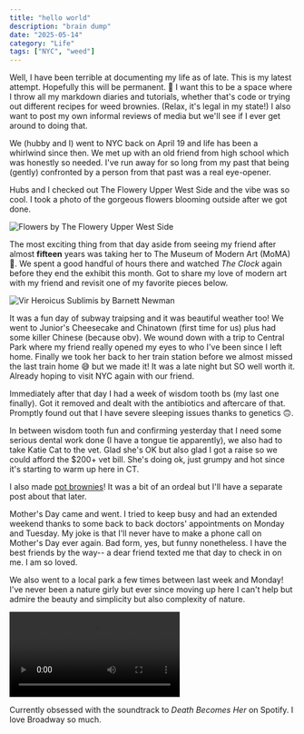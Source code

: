 ```yaml
---
title: "hello world"
description: "brain dump"
date: "2025-05-14"
category: "Life"
tags: ["NYC", "weed"]
---
```

Well, I have been terrible at documenting my life as of late. This is my latest attempt. Hopefully this will be permanent. 🙂 I want this to be a space where I throw all my markdown diaries and tutorials, whether that's code or trying out different recipes for weed brownies. (Relax, it's legal in my state!) I also want to post my own informal reviews of media but we'll see if I ever get around to doing that.

We (hubby and I) went to NYC back on April 19 and life has been a whirlwind since then. We met up with an old friend from high school which was honestly so needed. I've run away for so long from my past that being (gently) confronted by a person from that past was a real eye-opener. 

Hubs and I checked out The Flowery Upper West Side and the vibe was so cool. I took a photo of the gorgeous flowers blooming outside after we got done.

![Flowers by The Flowery Upper West Side](/static/2025/05/hello-world/flowers.jpeg)

The most exciting thing from that day aside from seeing my friend after almost **fifteen** years was taking her to The Museum of Modern Art (MoMA) 💖. We spent a good handful of hours there and watched _The Clock_ again before they end the exhibit this month. Got to share my love of modern art with my friend and revisit one of my favorite pieces below.

![Vir Heroicus Sublimis by Barnett Newman](/static/2025/05/hello-world/vir_heroicus_sublimis-Barnett_Newman.jpeg)

It was a fun day of subway traipsing and it was beautiful weather too! We went to Junior's Cheesecake and Chinatown (first time for us) plus had some killer Chinese (because obv). We wound down with a trip to Central Park where my friend really opened my eyes to who I've been since I left home. Finally we took her back to her train station before we almost missed the last train home 😅 but we made it! It was a late night but SO well worth it. Already hoping to visit NYC again with our friend.

Immediately after that day I had a week of wisdom tooth bs (my last one finally). Got it removed and dealt with the antibiotics and aftercare of that. Promptly found out that I have severe sleeping issues thanks to genetics 🙃.

In between wisdom tooth fun and confirming yesterday that I need some serious dental work done (I have a tongue tie apparently), we also had to take Katie Cat to the vet. Glad she's OK but also glad I got a raise so we could afford the $200+ vet bill. She's doing ok, just grumpy and hot since it's starting to warm up here in CT.

I also made [pot brownies](/posts/2025/05/pot-brownies)! It was a bit of an ordeal but I'll have a separate post about that later.

Mother's Day came and went. I tried to keep busy and had an extended weekend thanks to some back to back doctors' appointments on Monday and Tuesday. My joke is that I'll never have to make a phone call on Mother's Day ever again. Bad form, yes, but funny nonetheless. I have the best friends by the way-- a dear friend texted me that day to check in on me. I am so loved.

We also went to a local park a few times between last week and Monday! I've never been a nature girly but ever since moving up here I can't help but admire the beauty and simplicity but also complexity of nature.

<video controls>
  <source src="/static/2025/05/hello-world/harwinton_park.mov">
</video>

Currently obsessed with the soundtrack to _Death Becomes Her_ on Spotify. I love Broadway so much.